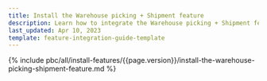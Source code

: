 ```yaml
---
title: Install the Warehouse picking + Shipment feature
description: Learn how to integrate the Warehouse picking + Shipment feature into your project
last_updated: Apr 10, 2023
template: feature-integration-guide-template
---
```


{% include pbc/all/install-features/{{page.version}}/install-the-warehouse-picking-shipment-feature.md %} <!-- To edit, see /_includes/pbc/all/install-features/202304.0/install-the-warehouse-picking-shipment-feature.md -->
